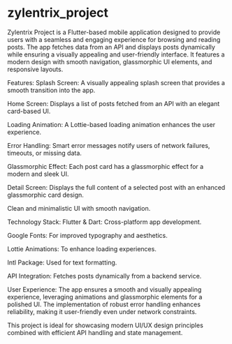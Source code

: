 # zylentrix_project

Zylentrix Project is a Flutter-based mobile application designed to provide users with a seamless and engaging experience for browsing and reading posts. The app fetches data from an API and displays posts dynamically while ensuring a visually appealing and user-friendly interface. It features a modern design with smooth navigation, glassmorphic UI elements, and responsive layouts.

Features:
Splash Screen: A visually appealing splash screen that provides a smooth transition into the app.

Home Screen: Displays a list of posts fetched from an API with an elegant card-based UI.

Loading Animation: A Lottie-based loading animation enhances the user experience.

Error Handling: Smart error messages notify users of network failures, timeouts, or missing data.

Glassmorphic Effect: Each post card has a glassmorphic effect for a modern and sleek UI.

Detail Screen:
Displays the full content of a selected post with an enhanced glassmorphic card design.

Clean and minimalistic UI with smooth navigation.

Technology Stack:
Flutter & Dart: Cross-platform app development.

Google Fonts: For improved typography and aesthetics.

Lottie Animations: To enhance loading experiences.

Intl Package: Used for text formatting.

API Integration: Fetches posts dynamically from a backend service.

User Experience:
The app ensures a smooth and visually appealing experience, leveraging animations and glassmorphic elements for a polished UI. The implementation of robust error handling enhances reliability, making it user-friendly even under network constraints.

This project is ideal for showcasing modern UI/UX design principles combined with efficient API handling and state management.
